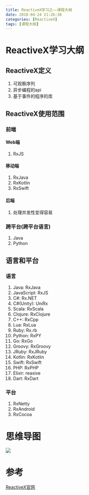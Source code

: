 ```yaml
---
title: ReactiveX学习之——课程大纲
date: 2018-04-24 21:26:38
categories: [ReactiveX]
tags: [课程大纲]
---
```

# ReactiveX学习大纲
## ReactiveX定义
1. 可观察序列
2. 异步编程的api
3. 基于事件的程序的库

<!--more-->

## ReactiveX使用范围
### 前端
#### Web端
1. RxJS

#### 移动端
1. RxJava
2. RxKotlin
3. RxSwift

#### 后端
1. 处理并发性变得容易

### 跨平台(跨平台语言)
1. Java
2. Python

## 语言和平台

### 语言
1. Java: RxJava
2. JavaScript: RxJS
3. C#: Rx.NET
4. C#(Unity): UniRx
5. Scala: RxScala
6. Clojure: RxClojure
7. C++: RxCpp
8. Lua: RxLua
9. Ruby: Rx.rb
10. Python: RxPY
11. Go: RxGo
12. Groovy: RxGroovy
13. JRuby: RxJRuby
14. Kotlin: RxKotlin
15. Swift: RxSwift
16. PHP: RxPHP
17. Elixir: reaxive
18. Dart: RxDart
### 平台
1. RxNetty
2. RxAndroid
3. RxCocoa

# 思维导图
![][0]
# 参考
[ReactiveX官网][1]

[0]: http://p7oymiprp.bkt.clouddn.com/ReactiveX.png
[1]: http://reactivex.io/

